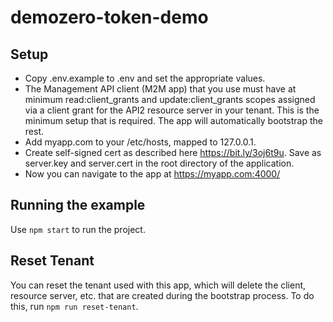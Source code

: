 # demozero-token-demo

## Setup

- Copy .env.example to .env and set the appropriate values.
- The Management API client (M2M app) that you use must have at minimum read:client_grants and update:client_grants scopes assigned via a client grant for the API2 resource server in your tenant. This is the minimum setup that is required. The app will automatically bootstrap the rest.
- Add myapp.com to your /etc/hosts, mapped to 127.0.0.1.
- Create self-signed cert as described here https://bit.ly/3oj6t9u. Save as server.key and server.cert in the root directory of the application.
- Now you can navigate to the app at https://myapp.com:4000/
## Running the example

Use `npm start` to run the project.

## Reset Tenant

You can reset the tenant used with this app, which will delete the client, resource server, etc. that are created during the bootstrap process. To do this, run `npm run reset-tenant`.

